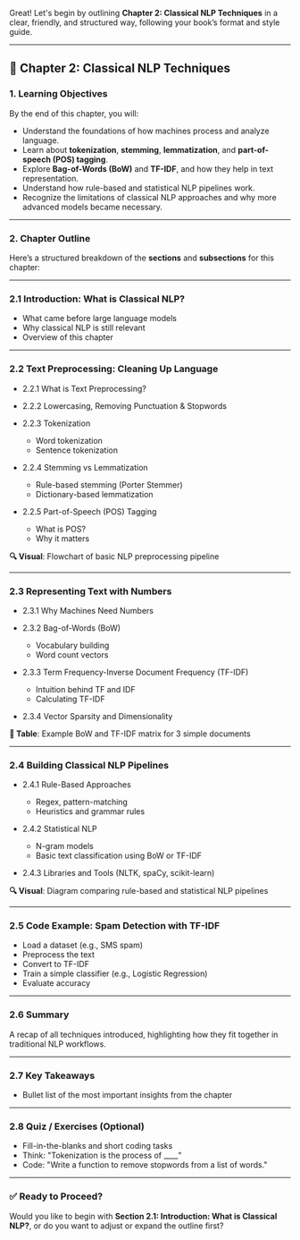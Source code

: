Great! Let's begin by outlining **Chapter 2: Classical NLP Techniques** in a clear, friendly, and structured way, following your book’s format and style guide.

---

## 📘 Chapter 2: Classical NLP Techniques

### **1. Learning Objectives**

By the end of this chapter, you will:

* Understand the foundations of how machines process and analyze language.
* Learn about **tokenization**, **stemming**, **lemmatization**, and **part-of-speech (POS) tagging**.
* Explore **Bag-of-Words (BoW)** and **TF-IDF**, and how they help in text representation.
* Understand how rule-based and statistical NLP pipelines work.
* Recognize the limitations of classical NLP approaches and why more advanced models became necessary.

---

### **2. Chapter Outline**

Here’s a structured breakdown of the **sections** and **subsections** for this chapter:

---

### **2.1 Introduction: What is Classical NLP?**

* What came before large language models
* Why classical NLP is still relevant
* Overview of this chapter

---

### **2.2 Text Preprocessing: Cleaning Up Language**

* 2.2.1 What is Text Preprocessing?
* 2.2.2 Lowercasing, Removing Punctuation & Stopwords
* 2.2.3 Tokenization

  * Word tokenization
  * Sentence tokenization
* 2.2.4 Stemming vs Lemmatization

  * Rule-based stemming (Porter Stemmer)
  * Dictionary-based lemmatization
* 2.2.5 Part-of-Speech (POS) Tagging

  * What is POS?
  * Why it matters

**🔍 Visual**: Flowchart of basic NLP preprocessing pipeline

---

### **2.3 Representing Text with Numbers**

* 2.3.1 Why Machines Need Numbers
* 2.3.2 Bag-of-Words (BoW)

  * Vocabulary building
  * Word count vectors
* 2.3.3 Term Frequency-Inverse Document Frequency (TF-IDF)

  * Intuition behind TF and IDF
  * Calculating TF-IDF
* 2.3.4 Vector Sparsity and Dimensionality

**🔢 Table**: Example BoW and TF-IDF matrix for 3 simple documents

---

### **2.4 Building Classical NLP Pipelines**

* 2.4.1 Rule-Based Approaches

  * Regex, pattern-matching
  * Heuristics and grammar rules
* 2.4.2 Statistical NLP

  * N-gram models
  * Basic text classification using BoW or TF-IDF
* 2.4.3 Libraries and Tools (NLTK, spaCy, scikit-learn)

**🔍 Visual**: Diagram comparing rule-based and statistical NLP pipelines

---

### **2.5 Code Example: Spam Detection with TF-IDF**

* Load a dataset (e.g., SMS spam)
* Preprocess the text
* Convert to TF-IDF
* Train a simple classifier (e.g., Logistic Regression)
* Evaluate accuracy

---

### **2.6 Summary**

A recap of all techniques introduced, highlighting how they fit together in traditional NLP workflows.

---

### **2.7 Key Takeaways**

* Bullet list of the most important insights from the chapter

---

### **2.8 Quiz / Exercises (Optional)**

* Fill-in-the-blanks and short coding tasks
* Think: "Tokenization is the process of \_\_\_\_"
* Code: "Write a function to remove stopwords from a list of words."

---

### ✅ Ready to Proceed?

Would you like to begin with **Section 2.1: Introduction: What is Classical NLP?**, or do you want to adjust or expand the outline first?
